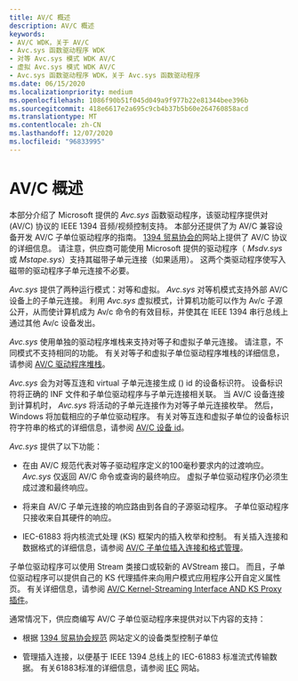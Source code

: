 ```yaml
---
title: AV/C 概述
description: AV/C 概述
keywords:
- AV/C WDK，关于 AV/C
- Avc.sys 函数驱动程序 WDK
- 对等 Avc.sys 模式 WDK AV/C
- 虚拟 Avc.sys 模式 WDK AV/C
- Avc.sys 函数驱动程序 WDK，关于 Avc.sys 函数驱动程序
ms.date: 06/15/2020
ms.localizationpriority: medium
ms.openlocfilehash: 1086f90b51f045d049a9f977b22e81344bee396b
ms.sourcegitcommit: 418e6617e2a695c9cb4b37b5b60e264760858acd
ms.translationtype: MT
ms.contentlocale: zh-CN
ms.lasthandoff: 12/07/2020
ms.locfileid: "96833995"
---
```

# <a name="avc-overview"></a>AV/C 概述

本部分介绍了 Microsoft 提供的 *Avc.sys* 函数驱动程序，该驱动程序提供对 (AV/C) 协议的 IEEE 1394 音频/视频控制支持。 本部分还提供了为 AV/C 兼容设备开发 AV/C 子单位驱动程序的指南。 [1394 贸易协会的](https://1394ta.org/library-2)网站上提供了 AV/C 协议的详细信息。 请注意，供应商可能使用 Microsoft 提供的驱动程序（ *Msdv.sys* 或 *Mstape.sys*）支持其磁带子单元连接（如果适用）。 这两个类驱动程序使写入磁带的驱动程序子单元连接不必要。

*Avc.sys* 提供了两种运行模式：对等和虚拟。 *Avc.sys* 对等机模式支持外部 AV/C 设备上的子单元连接。 利用 *Avc.sys* 虚拟模式，计算机功能可以作为 Av/c 子源公开，从而使计算机成为 Av/c 命令的有效目标，并使其在 IEEE 1394 串行总线上通过其他 Av/c 设备发出。

*Avc.sys* 使用单独的驱动程序堆栈来支持对等子和虚拟子单元连接。 请注意，不同模式不支持相同的功能。 有关对等子和虚拟子单位驱动程序堆栈的详细信息，请参阅 [AV/C 驱动程序堆栈](av-c-driver-stacks.md)。

*Avc.sys* 会为对等互连和 virtual 子单元连接生成 () id 的设备标识符。 设备标识符将正确的 INF 文件和子单位驱动程序与子单元连接相关联。 当 AV/C 设备连接到计算机时， *Avc.sys* 将活动的子单元连接作为对等子单元连接枚举。 然后，Windows 将加载相应的子单位驱动程序。 有关对等互连和虚拟子单位的设备标识符字符串的格式的详细信息，请参阅 [AV/C 设备 id](av-c-device-identifiers.md)。

*Avc.sys* 提供了以下功能：

- 在由 AV/C 规范代表对等子驱动程序定义的100毫秒要求内的过渡响应。 *Avc.sys* 仅返回 AV/C 命令或查询的最终响应。 虚拟子单位驱动程序仍必须生成过渡和最终响应。

- 将来自 AV/C 子单元连接的响应路由到各自的子源驱动程序。 子单位驱动程序只接收来自其硬件的响应。

- IEC-61883 将内核流式处理 (KS) 框架内的插入枚举和控制。 有关插入连接和数据格式的详细信息，请参阅 [AV/C 子单位插入连接和格式管理](av-c-subunit-plug-connection-and-format-management.md)。

子单位驱动程序可以使用 Stream 类接口或较新的 AVStream 接口。 而且，子单位驱动程序可以提供自己的 KS 代理插件来向用户模式应用程序公开自定义属性页。 有关详细信息，请参阅 [AV/C Kernel-Streaming Interface AND KS Proxy 插件](av-c-kernel-streaming-interface-and-kernel-streaming-proxy-plug-ins.md)。

通常情况下，供应商编写 AV/C 子单位驱动程序来提供对以下内容的支持：

- 根据 [1394 贸易协会规范](https://1394ta.org/library-2) 网站定义的设备类型控制子单位

- 管理插入连接，以便基于 IEEE 1394 总线上的 IEC-61883 标准流式传输数据。 有关61883标准的详细信息，请参阅 [IEC](https://www.iec.ch/) 网站。
